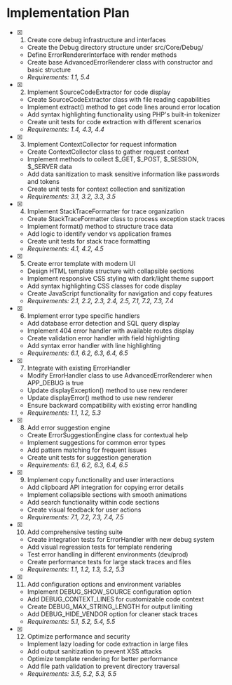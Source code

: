 # Implementation Plan

- [x] 1. Create core debug infrastructure and interfaces





  - Create the Debug directory structure under src/Core/Debug/
  - Define ErrorRendererInterface with render methods
  - Create base AdvancedErrorRenderer class with constructor and basic structure
  - _Requirements: 1.1, 5.4_

- [x] 2. Implement SourceCodeExtractor for code display





  - Create SourceCodeExtractor class with file reading capabilities
  - Implement extract() method to get code lines around error location
  - Add syntax highlighting functionality using PHP's built-in tokenizer
  - Create unit tests for code extraction with different scenarios
  - _Requirements: 1.4, 4.3, 4.4_

- [x] 3. Implement ContextCollector for request information






  - Create ContextCollector class to gather request context
  - Implement methods to collect $_GET, $_POST, $_SESSION, $_SERVER data
  - Add data sanitization to mask sensitive information like passwords and tokens
  - Create unit tests for context collection and sanitization
  - _Requirements: 3.1, 3.2, 3.3, 3.5_

- [x] 4. Implement StackTraceFormatter for trace organization





  - Create StackTraceFormatter class to process exception stack traces
  - Implement format() method to structure trace data
  - Add logic to identify vendor vs application frames
  - Create unit tests for stack trace formatting
  - _Requirements: 4.1, 4.2, 4.5_

- [x] 5. Create error template with modern UI





  - Design HTML template structure with collapsible sections
  - Implement responsive CSS styling with dark/light theme support
  - Add syntax highlighting CSS classes for code display
  - Create JavaScript functionality for navigation and copy features
  - _Requirements: 2.1, 2.2, 2.3, 2.4, 2.5, 7.1, 7.2, 7.3, 7.4_

- [x] 6. Implement error type specific handlers





  - Add database error detection and SQL query display
  - Implement 404 error handler with available routes display
  - Create validation error handler with field highlighting
  - Add syntax error handler with line highlighting
  - _Requirements: 6.1, 6.2, 6.3, 6.4, 6.5_

- [x] 7. Integrate with existing ErrorHandler











  - Modify ErrorHandler class to use AdvancedErrorRenderer when APP_DEBUG is true
  - Update displayException() method to use new renderer
  - Update displayError() method to use new renderer
  - Ensure backward compatibility with existing error handling
  - _Requirements: 1.1, 1.2, 5.3_

- [x] 8. Add error suggestion engine











  - Create ErrorSuggestionEngine class for contextual help
  - Implement suggestions for common error types
  - Add pattern matching for frequent issues
  - Create unit tests for suggestion generation
  - _Requirements: 6.1, 6.2, 6.3, 6.4, 6.5_

- [x] 9. Implement copy functionality and user interactions






  - Add clipboard API integration for copying error details
  - Implement collapsible sections with smooth animations
  - Add search functionality within code sections
  - Create visual feedback for user actions
  - _Requirements: 7.1, 7.2, 7.3, 7.4, 7.5_

- [x] 10. Add comprehensive testing suite





  - Create integration tests for ErrorHandler with new debug system
  - Add visual regression tests for template rendering
  - Test error handling in different environments (dev/prod)
  - Create performance tests for large stack traces and files
  - _Requirements: 1.1, 1.2, 1.3, 5.2, 5.3_

- [x] 11. Add configuration options and environment variables











  - Implement DEBUG_SHOW_SOURCE configuration option
  - Add DEBUG_CONTEXT_LINES for customizable code context
  - Create DEBUG_MAX_STRING_LENGTH for output limiting
  - Add DEBUG_HIDE_VENDOR option for cleaner stack traces
  - _Requirements: 5.1, 5.2, 5.4, 5.5_

- [x] 12. Optimize performance and security





  - Implement lazy loading for code extraction in large files
  - Add output sanitization to prevent XSS attacks
  - Optimize template rendering for better performance
  - Add file path validation to prevent directory traversal
  - _Requirements: 3.5, 5.2, 5.3, 5.5_